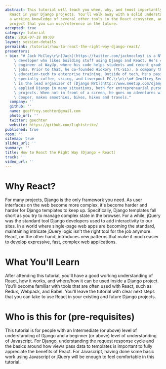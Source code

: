 ```yaml
---
abstract: This tutorial will teach you when, why, and (most importantly) how to use
  React in your Django projects. You'll walk away with a solid understanding of React,
  a working knowledge of several other tools in the React ecosystem, and a tutorial
  project that you can use/reference in the future.
accepted: true
category: tutorial
date: 2016-07-18 09:00
layout: session-details
permalink: /tutorial/how-to-react-the-right-way-django-react/
presenters:
- bio: "# Jack McCloy\r\n[Jack](https://twitter.com/jackmccloy) is a NYC based software\
    \ developer who likes building stuff using Django and React. He's currently an\
    \ engineer at WayUp, where his code helps students and recent grads find great\
    \ jobs. Prior to that, he co-founded Hickory (YC-S15), a company that applies\
    \ education-tech to enterprise training. Outside of tech, he's passionate about\
    \ specialty coffee, skiing, and Liverpool FC.\r\n\r\n# Geoffrey Sechter\r\n[Geoffrey](https://twitter.com/gsechter)\
    \ is the lead organizer of [Django NYC](http://www.meetup.com/django-nyc/). He's\
    \ applied Django in many situations, both for entrepreneurial pursuits and consulting\
    \ projects. When not in front of a screen, he goes on adventures with his dog\
    \ Cooper, makes smoothies, bikes, hikes and travels."
  company: ''
  github: ''
  name: geoffrey.sechter@gmail.com
  photo_url: ''
  twitter: gsechter
  website: https://github.com/lightstrike/
published: true
room: ''
sitemap: true
slides_url: ''
summary: ''
title: How to React the Right Way (Django + React)
track: ''
video_url: ''
---
```


# Why React?
For many projects, Django is the only framework you need. As user interfaces on the web become more complex, it's become harder and harder for Django templates to keep up. Specifically, Django templates fall short as you try to manage complex state in the browser. For a while, jQuery was the standard tool Django developers used to add interactivity to our sites. In a world where single-page web apps are becoming the standard, maintaining intricate jQuery logic isn't the right tool for the job anymore. React, on the other hand, introduces new patterns that make it much easier to develop expressive, fast, complex web applications.

# What You'll Learn
After attending this tutorial, you'll have a good working understanding of React, how it works, and where/how it can be used inside a Django project. You'll become familiar with tools that are often used with React, such as Redux, Webpack, and Babel. You'll leave the tutorial with clear next steps that you can take to use React in your existing and future Django projects.

# Who is this for (pre-requisites)
This tutorial is for people with an Intermediate (or above) level of understanding of Django and a beginner (or above) level of understanding of Javascript. For Django, understanding the request response cycle and the basics around how views pass data to templates is important to fully appreciate the benefits of React. For Javascript, having done some basic work using Javascript or jQuery will be enough to feel comfortable in this tutorial.